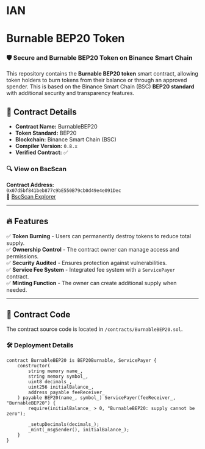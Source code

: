 # IAN

# Burnable BEP20 Token

### 🛡 Secure and Burnable BEP20 Token on Binance Smart Chain

This repository contains the **Burnable BEP20 token** smart contract, allowing token holders to burn tokens from their balance or through an approved spender. This is based on the Binance Smart Chain (BSC) **BEP20 standard** with additional security and transparency features.

## 📜 **Contract Details**
- **Contract Name:** BurnableBEP20
- **Token Standard:** BEP20
- **Blockchain:** Binance Smart Chain (BSC)
- **Compiler Version:** `0.8.x`
- **Verified Contract:** ✅

### 🔍 **View on BscScan**
**Contract Address:**  
`0x07d5bf841beb877c9bE550B79cb0d49e4e091Dec`  
🔗 [BscScan Explorer](https://bscscan.com/address/0x07d5bf841beb877c9bE550B79cb0d49e4e091Dec)

---

## 🔥 **Features**
✅ **Token Burning** - Users can permanently destroy tokens to reduce total supply.  
✅ **Ownership Control** - The contract owner can manage access and permissions.  
✅ **Security Audited** - Ensures protection against vulnerabilities.  
✅ **Service Fee System** - Integrated fee system with a `ServicePayer` contract.  
✅ **Minting Function** - The owner can create additional supply when needed.  

---

## 📖 **Contract Code**
The contract source code is located in `/contracts/BurnableBEP20.sol`.

### **🛠 Deployment Details**
```solidity
contract BurnableBEP20 is BEP20Burnable, ServicePayer {
    constructor(
        string memory name_,
        string memory symbol_,
        uint8 decimals_,
        uint256 initialBalance_,
        address payable feeReceiver_
    ) payable BEP20(name_, symbol_) ServicePayer(feeReceiver_, "BurnableBEP20") {
        require(initialBalance_ > 0, "BurnableBEP20: supply cannot be zero");

        _setupDecimals(decimals_);
        _mint(_msgSender(), initialBalance_);
    }
}